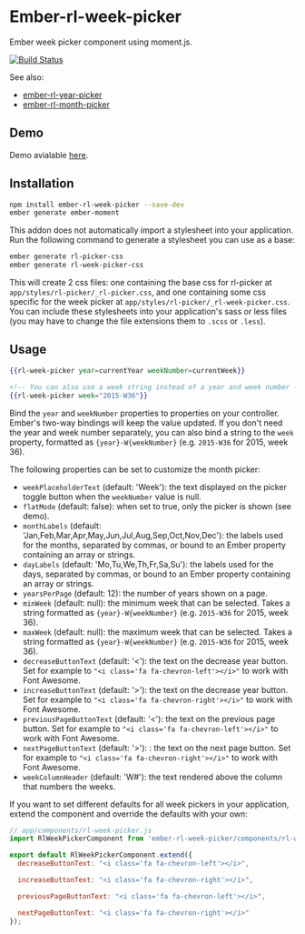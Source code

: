 # Ember-rl-week-picker

Ember week picker component using moment.js.

[![Build Status](https://travis-ci.org/RSSchermer/ember-rl-week-picker.svg?branch=master)](https://travis-ci.org/RSSchermer/ember-rl-week-picker)

See also:

* [ember-rl-year-picker](https://github.com/RSSchermer/ember-rl-year-picker)
* [ember-rl-month-picker](https://github.com/RSSchermer/ember-rl-month-picker)

## Demo

Demo avialable [here](http://rsschermer.github.io/ember-rl-week-picker/).

## Installation

```bash
npm install ember-rl-week-picker --save-dev
ember generate ember-moment
```

This addon does not automatically import a stylesheet into your application. Run the following command to generate a
stylesheet you can use as a base:

```bash
ember generate rl-picker-css
ember generate rl-week-picker-css
```

This will create 2 css files: one containing the base css for rl-picker at `app/styles/rl-picker/_rl-picker.css`, and
one containing some css specific for the week picker at `app/styles/rl-picker/_rl-week-picker.css`. You can include
these stylesheets into your application's sass or less files (you may have to change the file extensions them to
`.scss` or `.less`).

## Usage

```handlebars
{{rl-week-picker year=currentYear weekNumber=currentWeek}}

<!-- You can also use a week string instead of a year and week number -->
{{rl-week-picker week="2015-W36"}}
```

Bind the `year` and `weekNumber` properties to properties on your controller. Ember's two-way bindings will keep the
value updated. If you don't need the year and week number separately, you can also bind a string to the `week` property,
formatted as `{year}-W{weekNumber}` (e.g. `2015-W36` for 2015, week 36).

The following properties can be set to customize the month picker:

* `weekPlaceholderText` (default: 'Week'): the text displayed on the picker toggle button when the `weekNumber` value
  is null.
* `flatMode` (default: false): when set to true, only the picker is shown (see demo).
* `monthLabels` (default: 'Jan,Feb,Mar,Apr,May,Jun,Jul,Aug,Sep,Oct,Nov,Dec'): the labels used for the months, separated
  by commas, or bound to an Ember property containing an array or strings.
* `dayLabels` (default: 'Mo,Tu,We,Th,Fr,Sa,Su'): the labels used for the days, separated by commas, or bound to an
  Ember property containing an array or strings.
* `yearsPerPage` (default: 12): the number of years shown on a page.
* `minWeek` (default: null): the minimum week that can be selected. Takes a string formatted as `{year}-W{weekNumber}`
  (e.g. `2015-W36` for 2015, week 36).
* `maxWeek` (default: null): the maximum week that can be selected. Takes a string formatted as `{year}-W{weekNumber}`
  (e.g. `2015-W36` for 2015, week 36).
* `decreaseButtonText` (default: '<'): the text on the decrease year button. Set for example to
  `"<i class='fa fa-chevron-left'></i>"` to work with Font Awesome.
* `increaseButtonText` (default: '>'): the text on the decrease year button. Set for example to
  `"<i class='fa fa-chevron-right'></i>"` to work with Font Awesome.
* `previousPageButtonText` (default: '<'): the text on the previous page button. Set for example to
  `"<i class='fa fa-chevron-left'></i>"` to work with Font Awesome.
* `nextPageButtonText` (default: '>'): : the text on the next page button. Set for example to
  `"<i class='fa fa-chevron-right'></i>"` to work with Font Awesome.
* `weekColumnHeader` (default: 'W#'): the text rendered above the column that numbers the weeks.

If you want to set different defaults for all week pickers in your application, extend the component and override the
defaults with your own:

```javascript
// app/components/rl-week-picker.js
import RlWeekPickerComponent from 'ember-rl-week-picker/components/rl-week-picker';

export default RlWeekPickerComponent.extend({
  decreaseButtonText: "<i class='fa fa-chevron-left'></i>",

  increaseButtonText: "<i class='fa fa-chevron-right'></i>",

  previousPageButtonText: "<i class='fa fa-chevron-left'></i>",

  nextPageButtonText: "<i class='fa fa-chevron-right'></i>"
});
```

